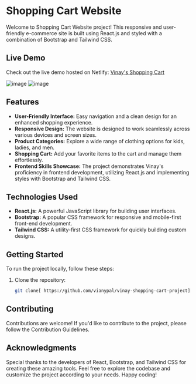 # Shopping Cart Website

Welcome to  Shopping Cart Website project! This responsive and user-friendly e-commerce site is built using React.js and styled with a combination of Bootstrap and Tailwind CSS.

## Live Demo
Check out the live demo hosted on Netlify: [Vinay's Shopping Cart](https://vinay-shopping-cart.netlify.app)


![image](https://github.com/Vianypal/shopping-cart-website/assets/89671983/35a51ce5-c4f2-4417-8d39-e5545dffed79)
![image](https://github.com/Vianypal/shopping-cart-website/assets/89671983/5c800e7d-6aa0-4128-b4e8-b11f5cbc7c52)



## Features

- **User-Friendly Interface:** Easy navigation and a clean design for an enhanced shopping experience.
- **Responsive Design:** The website is designed to work seamlessly across various devices and screen sizes.
- **Product Categories:** Explore a wide range of clothing options for kids, ladies, and men.
- **Shopping Cart:** Add your favorite items to the cart and manage them effortlessly.
- **Frontend Skills Showcase:** The project demonstrates Vinay's proficiency in frontend development, utilizing React.js and implementing styles with Bootstrap and Tailwind CSS.

## Technologies Used

- **React.js:** A powerful JavaScript library for building user interfaces.
- **Bootstrap:** A popular CSS framework for responsive and mobile-first front-end development.
- **Tailwind CSS:** A utility-first CSS framework for quickly building custom designs.

## Getting Started

To run the project locally, follow these steps:

1. Clone the repository:
   ```bash
   git clone[ https://github.com/vianypal/vinay-shopping-cart-project](https://github.com/Vianypal/shopping-cart-website)

  ## Contributing
Contributions are welcome! If you'd like to contribute to the project, please follow the Contribution Guidelines.


## Acknowledgments
Special thanks to the developers of React, Bootstrap, and Tailwind CSS for creating these amazing tools.
Feel free to explore the codebase and customize the project according to your needs. Happy coding!

